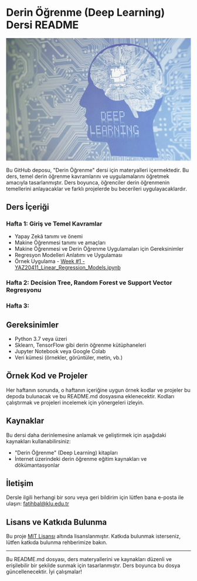 # Derin Öğrenme (Deep Learning) Dersi README

![Deep Learning](deep_learning.jpg)

Bu GitHub deposu, "Derin Öğrenme" dersi için materyalleri içermektedir. Bu ders, temel derin öğrenme kavramlarını ve uygulamalarını öğretmek amacıyla tasarlanmıştır. Ders boyunca, öğrenciler derin öğrenmenin temellerini anlayacaklar ve farklı projelerde bu becerileri uygulayacaklardır.

## Ders İçeriği

### Hafta 1: Giriş ve Temel Kavramlar

- Yapay Zekâ tanımı ve önemi
- Makine Öğrenmesi tanımı ve amaçları
- Makine Öğrenmesi ve Derin Öğrenme Uygulamaları için Gereksinimler
- Regresyon Modelleri Anlatımı ve Uygulaması
- Örnek Uygulama - [Week #1 - YAZ20411_Linear_Regression_Models.ipynb](Week%20%231/YAZ20411_Linear_Regression_Models.ipynb)


### Hafta 2: Decision Tree, Random Forest ve Support Vector Regresyonu



### Hafta 3: 



## Gereksinimler

- Python 3.7 veya üzeri
- Sklearn, TensorFlow gibi derin öğrenme kütüphaneleri
- Jupyter Notebook veya Google Colab
- Veri kümesi (örnekler, görüntüler, metin, vb.)

## Örnek Kod ve Projeler

Her haftanın sonunda, o haftanın içeriğine uygun örnek kodlar ve projeler bu depoda bulunacak ve bu README.md dosyasına eklenecektir. Kodları çalıştırmak ve projeleri incelemek için yönergeleri izleyin.

## Kaynaklar

Bu dersi daha derinlemesine anlamak ve geliştirmek için aşağıdaki kaynakları kullanabilirsiniz:

- "Derin Öğrenme" (Deep Learning) kitapları
- İnternet üzerindeki derin öğrenme eğitim kaynakları ve dökümantasyonlar

## İletişim

Dersle ilgili herhangi bir soru veya geri bildirim için lütfen bana e-posta ile ulaşın: [fatihbal@klu.edu.tr](mailto:e-posta_adresiniz@example.com)

## Lisans ve Katkıda Bulunma

Bu proje [MIT Lisansı](LICENSE) altında lisanslanmıştır. Katkıda bulunmak isterseniz, lütfen katkıda bulunma rehberimize bakın.

---
Bu README.md dosyası, ders materyallerini ve kaynakları düzenli ve erişilebilir bir şekilde sunmak için tasarlanmıştır. Ders boyunca bu dosya güncellenecektir. İyi çalışmalar!